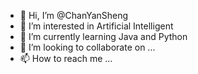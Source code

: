 - 👋 Hi, I’m @ChanYanSheng
- 👀 I’m interested in Artificial Intelligent
- 🌱 I’m currently learning Java and Python
- 💞️ I’m looking to collaborate on ...
- 📫 How to reach me ...

<!---
ChanYanSheng/ChanYanSheng is a ✨ special ✨ repository because its `README.md` (this file) appears on your GitHub profile.
You can click the Preview link to take a look at your changes.
--->
